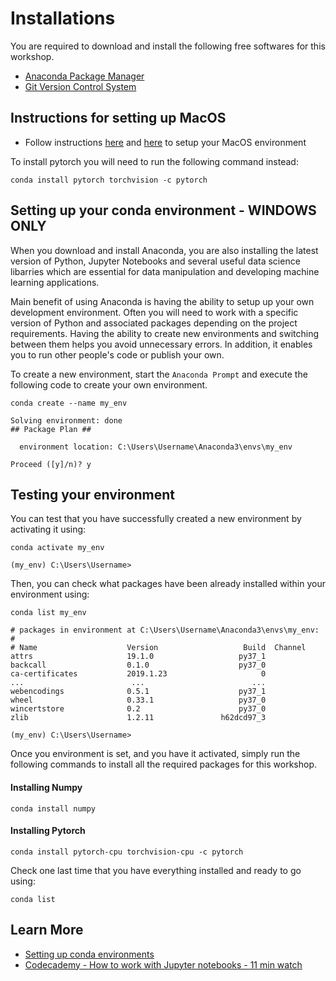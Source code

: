 # Installations

You are required to download and install the following free softwares for this workshop.

- [Anaconda Package Manager](https://www.anaconda.com/)
- [Git Version Control System](https://git-scm.com/)

## Instructions for setting up MacOS 

- Follow instructions [here](https://pytorch.org/get-started/locally/) and [here](https://docs.conda.io/projects/conda/en/latest/user-guide/install/macos.html) to setup your MacOS environment

To install pytorch you will need to run the following command instead:

```
conda install pytorch torchvision -c pytorch
```

## Setting up your conda environment - WINDOWS ONLY

When you download and install Anaconda, you are also installing the latest version of Python, Jupyter Notebooks and several useful data science libarries which are essential for data manipulation and developing machine learning applications.

Main benefit of using Anaconda is having the ability to setup up your own development environment. Often you will need to work with a specific version of Python and associated packages depending on the project requirements.  Having the ability to create new environments and switching between them helps you avoid unnecessary errors. In addition, it enables you to run other people's code or publish your own.

To create a new environment, start the `Anaconda Prompt` and execute the following code to create your own  environment.

```conda
conda create --name my_env

Solving environment: done
## Package Plan ##

  environment location: C:\Users\Username\Anaconda3\envs\my_env

Proceed ([y]/n)? y
```

## Testing your environment

You can test that you have successfully created a new environment by activating it using:

```conda
conda activate my_env

(my_env) C:\Users\Username>
```

Then, you can check what packages have been already installed within your environment using:

```conda
conda list my_env

# packages in environment at C:\Users\Username\Anaconda3\envs\my_env:
#
# Name                    Version                   Build  Channel
attrs                     19.1.0                   py37_1
backcall                  0.1.0                    py37_0
ca-certificates           2019.1.23                     0
...                        ...                        ...
webencodings              0.5.1                    py37_1
wheel                     0.33.1                   py37_0
wincertstore              0.2                      py37_0
zlib                      1.2.11               h62dcd97_3
```

```conda
(my_env) C:\Users\Username>
```

Once you environment is set, and you have it activated, simply run the following commands to install all the required packages for this workshop.

#### Installing Numpy

```conda
conda install numpy
```

#### Installing Pytorch

```conda
conda install pytorch-cpu torchvision-cpu -c pytorch
```

Check one last time that you have everything installed and ready to go using:

```conda
conda list
```

## Learn More

- [Setting up conda environments](https://docs.conda.io/projects/conda/en/latest/user-guide/tasks/manage-environments.html#viewing-a-list-of-your-environments)
- [Codecademy - How to work with Jupyter notebooks - 11 min watch](https://www.codecademy.com/articles/how-to-use-jupyter-notebooks)
